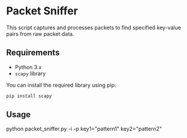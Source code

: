 # Packet Sniffer

This script captures and processes packets to find specified key-value pairs from raw packet data.

## Requirements

- Python 3.x
- `scapy` library

You can install the required library using pip:
```sh
pip install scapy
```

## Usage

python packet_sniffer.py -i <interface> -p key1="pattern1" key2="pattern2"


